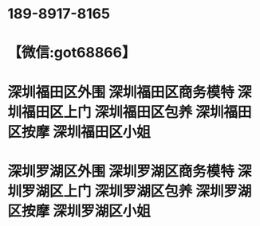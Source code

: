 # 189-8917-8165
# 【微信:got68866】
# 深圳福田区外围 深圳福田区商务模特 深圳福田区上门 深圳福田区包养 深圳福田区按摩 深圳福田区小姐 
# 深圳罗湖区外围 深圳罗湖区商务模特 深圳罗湖区上门 深圳罗湖区包养 深圳罗湖区按摩 深圳罗湖区小姐
